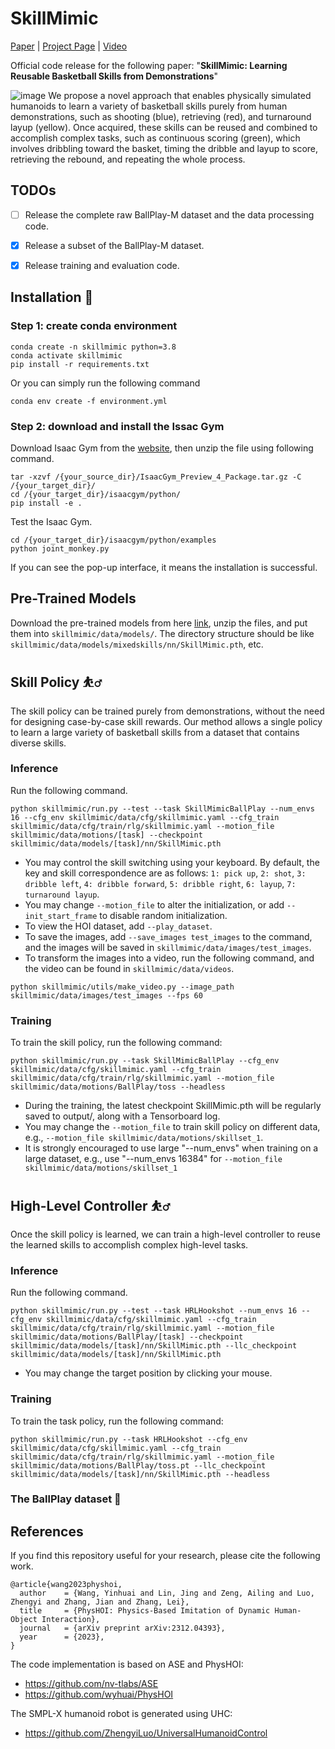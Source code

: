 # SkillMimic
[Paper](https://github.com/wyhuai/SkillMimic) | [Project Page](https://github.com/wyhuai/SkillMimic) | [Video](https://github.com/wyhuai/SkillMimic)

Official code release for the following paper:
"**SkillMimic: Learning Reusable Basketball Skills from Demonstrations**"

![image](https://github.com/user-attachments/assets/ac75c9be-f144-4b6d-980f-272c6f657627)
We propose a novel approach that enables physically simulated humanoids to learn a variety of basketball skills purely from human demonstrations, such as
shooting (blue), retrieving (red), and turnaround layup (yellow). Once acquired, these skills can be reused and combined to accomplish complex tasks, such as
continuous scoring (green), which involves dribbling toward the basket, timing the dribble and layup to score, retrieving the rebound, and repeating the whole process.

## TODOs

- [ ] Release the complete raw BallPlay-M dataset and the data processing code.

- [x] Release a subset of the BallPlay-M dataset.

- [x] Release training and evaluation code.

## Installation 💽

### Step 1: create conda environment
```
conda create -n skillmimic python=3.8
conda activate skillmimic
pip install -r requirements.txt
```
Or you can simply run the following command
```
conda env create -f environment.yml
```

### Step 2: download and install the Issac Gym

Download Isaac Gym from the [website](https://developer.nvidia.com/isaac-gym), then
unzip the file using following command.

```
tar -xzvf /{your_source_dir}/IsaacGym_Preview_4_Package.tar.gz -C /{your_target_dir}/
cd /{your_target_dir}/isaacgym/python/
pip install -e .
```

Test the Isaac Gym.
```
cd /{your_target_dir}/isaacgym/python/examples
python joint_monkey.py
```

If you can see the pop-up interface, it means the installation is successful.


## Pre-Trained Models
Download the pre-trained models from here [link](https://??), unzip the files, and put them into `skillmimic/data/models/`. The directory structure should be like `skillmimic/data/models/mixedskills/nn/SkillMimic.pth`, etc.

## Skill Policy ⛹️‍♂️
The skill policy can be trained purely from demonstrations, without the need for designing case-by-case skill rewards. Our method allows a single policy to learn a large variety of basketball skills from a dataset that contains diverse skills. 
### Inference
Run the following command.
```
python skillmimic/run.py --test --task SkillMimicBallPlay --num_envs 16 --cfg_env skillmimic/data/cfg/skillmimic.yaml --cfg_train skillmimic/data/cfg/train/rlg/skillmimic.yaml --motion_file skillmimic/data/motions/[task] --checkpoint skillmimic/data/models/[task]/nn/SkillMimic.pth
```
- You may control the skill switching using your keyboard. By default, the key and skill correspondence are as follows:
`1: pick up`, `2: shot`, `3: dribble left`, `4: dribble forward`, `5: dribble right`, `6: layup`, `7: turnaround layup`.
- You may change `--motion_file` to alter the initialization, or add `--init_start_frame` to disable random initialization.
- To view the HOI dataset, add `--play_dataset`.
- To save the images, add `--save_images test_images` to the command, and the images will be saved in `skillmimic/data/images/test_images`.
- To transform the images into a video, run the following command, and the video can be found in `skillmimic/data/videos`.
```
python skillmimic/utils/make_video.py --image_path skillmimic/data/images/test_images --fps 60
```

### Training
To train the skill policy, run the following command: 
```
python skillmimic/run.py --task SkillMimicBallPlay --cfg_env skillmimic/data/cfg/skillmimic.yaml --cfg_train skillmimic/data/cfg/train/rlg/skillmimic.yaml --motion_file skillmimic/data/motions/BallPlay/toss --headless
```
- During the training, the latest checkpoint SkillMimic.pth will be regularly saved to output/, along with a Tensorboard log.
- You may change the `--motion_file` to train skill policy on different data, e.g., `--motion_file skillmimic/data/motions/skillset_1`.
- It is strongly encouraged to use large "--num_envs" when training on a large dataset, e.g., use "--num_envs 16384" for `--motion_file skillmimic/data/motions/skillset_1`

## High-Level Controller ⛹️‍♂️
Once the skill policy is learned, we can train a high-level controller to reuse the learned skills to accomplish complex high-level tasks.

### Inference
Run the following command.
```
python skillmimic/run.py --test --task HRLHookshot --num_envs 16 --cfg_env skillmimic/data/cfg/skillmimic.yaml --cfg_train skillmimic/data/cfg/train/rlg/skillmimic.yaml --motion_file skillmimic/data/motions/BallPlay/[task] --checkpoint skillmimic/data/models/[task]/nn/SkillMimic.pth --llc_checkpoint skillmimic/data/models/[task]/nn/SkillMimic.pth
```
- You may change the target position by clicking your mouse.

### Training
To train the task policy, run the following command: 
```
python skillmimic/run.py --task HRLHookshot --cfg_env skillmimic/data/cfg/skillmimic.yaml --cfg_train skillmimic/data/cfg/train/rlg/skillmimic.yaml --motion_file skillmimic/data/motions/BallPlay/toss.pt --llc_checkpoint skillmimic/data/models/[task]/nn/SkillMimic.pth --headless
```

### The BallPlay dataset 🏀

## References
If you find this repository useful for your research, please cite the following work.
```
@article{wang2023physhoi,
  author    = {Wang, Yinhuai and Lin, Jing and Zeng, Ailing and Luo, Zhengyi and Zhang, Jian and Zhang, Lei},
  title     = {PhysHOI: Physics-Based Imitation of Dynamic Human-Object Interaction},
  journal   = {arXiv preprint arXiv:2312.04393},
  year      = {2023},
}
```
The code implementation is based on ASE and PhysHOI:
- https://github.com/nv-tlabs/ASE
- https://github.com/wyhuai/PhysHOI

The SMPL-X humanoid robot is generated using UHC:
- https://github.com/ZhengyiLuo/UniversalHumanoidControl


